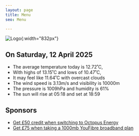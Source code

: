 ```yaml
---
layout: page
title: Menu
seo: Menu

---
```


![Logo](/images/logo.jpg){:width="832px"}

<!-- weather_marker starts -->
## On Saturday, 12 April 2025

- The average temperature today is 12.72˚C,
- With highs of 13.15˚C and lows of 10.47˚C,
- It may feel like 11.64˚C with overcast clouds
- The wind speed is 3.13m/s and visibility is 10000m
- The pressure is 1009hPa and humidity is 61%
- The sun will rise at 05:18 and set at 18:59

<!-- weather_marker ends -->

## Sponsors

- [Get £50 credit when switching to Octopus Energy](https://bit.ly/3oD1nnS)
- [Get £75 when taking a 1000mb YouFibre broadband plan](https://aklam.io/91zWhU?)



